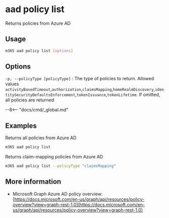 # aad policy list

Returns policies from Azure AD

## Usage

```sh
m365 aad policy list [options]
```

## Options

`-p, --policyType [policyType]`
: The type of policies to return. Allowed values `activityBasedTimeout`,`authorization`,`claimsMapping`,`homeRealmDiscovery`,`identitySecurityDefaultsEnforcement`,`tokenIssuance`,`tokenLifetime`. If omitted, all policies are returned

--8<-- "docs/cmd/_global.md"

## Examples

Returns all policies from Azure AD

```sh
m365 aad policy list
```

Returns claim-mapping policies from Azure AD

```sh
m365 aad policy list --policyType "claimsMapping"
```

## More information

- Microsoft Graph Azure AD policy overview: [https://docs.microsoft.com/en-us/graph/api/resources/policy-overview?view=graph-rest-1.0](https://docs.microsoft.com/en-us/graph/api/resources/policy-overview?view=graph-rest-1.0)
